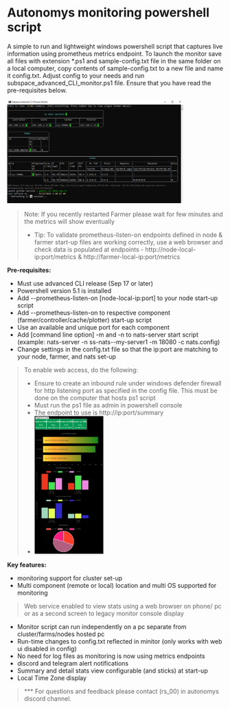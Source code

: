 # Autonomys monitoring powershell script
A simple to run and lightweight windows powershell script that captures live information using prometheus metrics endpoint.
To launch the monitor save all files with extension *.ps1  and sample-config.txt file in the same folder on a local computer, copy contents of sample-config.txt to a new file and name it config.txt. Adjust config to your needs and run subspace_advanced_CLI_monitor.ps1 file. Ensure that you have read the pre-requisites below.

<img src="https://github.com/irbujam/images/blob/main/summary.PNG" width="410" height="240" />
    

> Note: If you recently restarted Farmer please wait for few minutes and the metrics will show eventually
> - Tip: To validate prometheus-listen-on endpoints defined in node & farmer start-up files are working correctly, use a web browser and check data is populated at endpoints - http://node-local-ip:port/metrics & http://farmer-local-ip:port/metrics

**Pre-requisites:**
- Must use advanced CLI release (Sep 17 or later)
- Powershell version 5.1 is installed
- Add --prometheus-listen-on [node-local-ip:port] to your node start-up script
- Add --prometheus-listen-on to respective component (farmer/controller/cache/plotter) start-up script
- Use an available and unique port for  each component
- Add [command line option] -m <http port> and -n <server name> to nats-server start script (example: nats-server -n ss-nats--my-server1 -m 18080 -c nats.config)
- Change settings in the config.txt file so that the ip:port are matching to your node, farmer, and nats set-up

> To enable web access, do the following:
> - Ensure to create an inbound rule under windows defender firewall for http listening port as specified in the config file. This must be done on the computer that hosts ps1 script
> - Must run the ps1 file as admin in powershell console
> - The endpoint to use is http://ip:port/summary
> - <img src="https://github.com/irbujam/images/blob/main/web.JPG" width="160" height="320" />


**Key features:**
  - monitoring support for cluster set-up
  - Multi component (remote or local) location and multi OS supported for monitoring
  
> Web service enabled to view stats using a web browser on phone/ pc or as a second screen to legacy monitor console display
  
  - Monitor script can run independently on a pc separate from cluster/farms/nodes hosted pc 
  - Run-time changes to config.txt reflected in minitor (only works with web ui disabled in config)
  - No need for log files as monitoring is now using metrics endpoints
  - discord and telegram alert notifications
  - Summary and detail stats view configurable (and sticks) at start-up
  - Local Time Zone display
  
>*** For questions and feedback please contact (rs_00) in autonomys discord channel.

